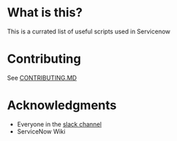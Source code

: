 # What is this?
  
  This is a currated list of useful scripts used in Servicenow

# Contributing
  
  See [CONTRIBUTING.MD](https://github.com/jacebenson/servicenow/blob/master/CONTRIBUTING.md)

# Acknowledgments

* Everyone in the [slack channel](https://sndevs.slack.com/messages/collaborative/)
* ServiceNow Wiki
